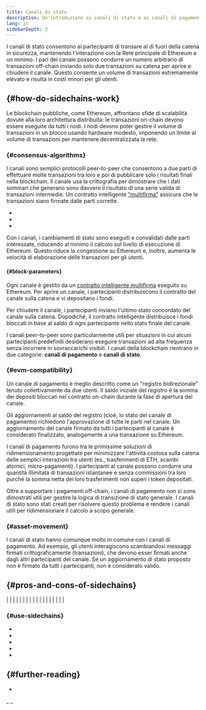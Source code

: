 ```yaml
---
title: Canali di stato
description: Un'introduzione ai canali di stato e ai canali di pagamento come soluzione di scalabilità, attualmente utilizzata dalla comunità Ethereum.
lang: it
sidebarDepth: 3
---
```


I canali di stato consentono ai partecipanti di transare al di fuori della catena in sicurezza, mantenendo l'interazione con la Rete principale di Ethereum a un minimo. I pari del canale possono condurre un numero arbitrario di transazioni off-chain inviando solo due transazioni su catena per aprire e chiudere il canale. Questo consente un volume di transazioni estremamente elevato e risulta in costi minori per gli utenti.

##  {#how-do-sidechains-work}

Le blockchain pubbliche, come Ethereum, affrontano sfide di scalabilità dovute alla loro architettura distribuita: le transazioni on-chain devono essere eseguite da tutti i nodi. I nodi devono poter gestire il volume di transazioni in un blocco usando hardware modesto, imponendo un limite al volume di transazioni per mantenere decentralizzata la rete.

###  {#consensus-algorithms}

I canali sono semplici protocolli peer-to-peer che consentono a due parti di effettuare molte transazioni tra loro e poi di pubblicare solo i risultati finali nella blockchain. Il canale usa la crittografia per dimostrare che i dati sommari che generano sono davvero il risultato di una serie valida di transazioni intermedie. Un contratto intelligente ["multifirma"](/developers/docs/smart-contracts/#multisig) assicura che le transazioni siano firmate dalle parti corrette.

- []()
- []()
-

Con i canali, i cambiamenti di stato sono eseguiti e convalidati dalle parti interessate, riducendo al minimo il calcolo sul livello di esecuzione di Ethereum. Questo riduce la congestione su Ethereum e, inoltre, aumenta le velocità di elaborazione delle transazioni per gli utenti.

####  {#block-parameters}

Ogni canale è gestito da un [contratto intelligente multifirma](/developers/docs/smart-contracts/#multisig) eseguito su Ethereum. Per aprire un canale, i partecipanti distribuiscono il contratto del canale sulla catena e vi depositano i fondi.

Per chiudere il canale, i partecipanti inviano l'ultimo stato concordato del canale sulla catena. Dopodiché, il contratto intelligente distribuisce i fondi bloccati in base al saldo di ogni partecipante nello stato finale del canale.

I canali peer-to-peer sono particolarmente utili per situazioni in cui alcuni partecipanti predefiniti desiderano eseguire transazioni ad alta frequenza senza incorrere in sovraccarichi visibili. I canali della blockchain rientrano in due categorie: **canali di pagamento** e **canali di stato**.

###  {#evm-compatibility}

Un canale di pagamento è meglio descritto come un "registro bidirezionale" tenuto collettivamente da due utenti. Il saldo iniziale del registro è la somma dei depositi bloccati nel contratto on-chain durante la fase di apertura del canale.

Gli aggiornamenti al saldo del registro (cioè, lo stato del canale di pagamento) richiedono l'approvazione di tutte le parti nel canale. Un aggiornamento del canale firmato da tutti i partecipanti al canale è considerato finalizzato, analogamente a una transazione su Ethereum.

I canali di pagamento furono tra le primissime soluzioni di ridimensionamento progettate per minimizzare l'attività costosa sulla catena delle semplici interazioni tra utenti (es., trasferimenti di ETH, scambi atomici, micro-pagamenti). I partecipanti al canale possono condurre una quantità illimitata di transazioni istantanee e senza commissioni tra loro purché la somma netta dei loro trasferimenti non superi i token depositati.

Oltre a supportare i pagamenti off-chain, i canali di pagamento non si sono dimostrati utili per gestire la logica di transizione di stato generale. I canali di stato sono stati creati per risolvere questo problema e rendere i canali utili per ridimensionare il calcolo a scopo generale.

###  {#asset-movement}

I canali di stato hanno comunque molto in comune con i canali di pagamento. Ad esempio, gli utenti interagiscono scambiandosi messaggi firmati crittograficamente (transazioni), che devono esser firmati anche dagli altri partecipanti del canale. Se un aggiornamento di stato proposto non è firmato da tutti i partecipanti, non è considerato valido.

##  {#pros-and-cons-of-sidechains}

|  |  |
|  |  |
|  |  |
|  |  |
|  |  |
|  |  |

###  {#use-sidechains}

- []()
- []()
- []()
- []()
- []()

##  {#further-reading}

-

_ _
